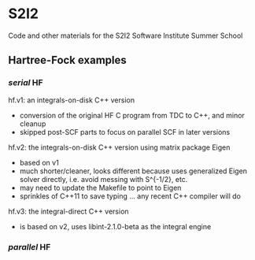 # S2I2

Code and other materials for the S2I2 Software Institute Summer School

## Hartree-Fock examples

### *serial* HF

hf.v1: an integrals-on-disk C++ version
  * conversion of the original HF C program from TDC to C++, and minor cleanup
  * skipped post-SCF parts to focus on parallel SCF in later versions

hf.v2: the integrals-on-disk C++ version using matrix package Eigen
  * based on v1
  * much shorter/cleaner, looks different because uses generalized
    Eigen solver directly, i.e. avoid messing with S^{-1/2}, etc.
  * may need to update the Makefile to point to Eigen
  * sprinkles of C++11 to save typing ... any recent C++ compiler will do

hf.v3: the integral-direct C++ version
  * is based on v2, uses libint-2.1.0-beta as the integral engine

### *parallel* HF
